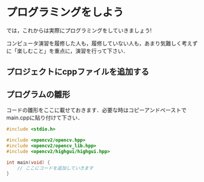 # プログラミングをしよう

では，これからは実際にプログラミングをしていきましょう!

コンピュータ演習を履修した人も，履修していない人も，あまり気難しく考えずに「楽しむこと」を重点に，演習を行って下さい．

## プロジェクトにcppファイルを追加する

## プログラムの雛形

コードの雛形をここに載せておきます．必要な時はコピーアンドペーストでmain.cppに貼り付けて下さい．

```C++
#include <stdio.h>

#include <opencv2/opencv.hpp>
#include <opencv2/opencv_lib.hpp>
#include <opencv2/highgui/highgui.hpp>

int main(void) {
    // ここにコードを追加していきます
}
```